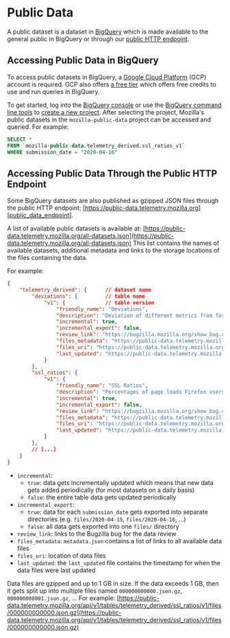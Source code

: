 # Public Data

A public dataset is a dataset in [BigQuery][bigquery] which is made available to the general public
in BigQuery or through our [public HTTP endpoint][public_data_endpoint].

## Accessing Public Data in BigQuery

To access public datasets in BigQuery, a [Google Cloud Platform][gcp] (GCP) account is required. 
GCP also offers [a free tier][gcp_free] which offers free credits to use and run queries in BigQuery.

To get started, log into the [BigQuery console][bigquery_console] or use the 
[BigQuery command line tools][bigquery_command_line] to [create a new project][bigquery_new_project].
After selecting the project, Mozilla's public datasets in the `mozilla-public-data` project can
be accessed and queried. For example:

```sql
SELECT * 
FROM `mozilla-public-data.telemetry_derived.ssl_ratios_v1` 
WHERE submission_date = "2020-04-16" 
```

## Accessing Public Data Through the Public HTTP Endpoint

Some BigQuery datasets are also published as gzipped JSON files through the public HTTP endpoint:
[https://public-data.telemetry.mozilla.org][public_data_endpoint].

A list of available public datasets is available at: [https://public-data.telemetry.mozilla.org/all-datasets.json](https://public-data.telemetry.mozilla.org/all-datasets.json)
This list contains the names of available datasets, additional metadata and links to the
storage locations of the files containing the data.

For example:

```json
{
    "telemetry_derived": {      // dataset name
        "deviations": {         // table name
            "v1": {             // table version
                "friendly_name": "Deviations",
                "description": "Deviation of different metrics from forecast.",
                "incremental": true,
                "incremental_export": false,
                "review_link": "https://bugzilla.mozilla.org/show_bug.cgi?id=1624528",  
                "files_metadata": "https://public-data.telemetry.mozilla.org/api/v1/tables/telemetry_derived/deviations/v1/files/metadata.json",
                "files_uri": "https://public-data.telemetry.mozilla.org/api/v1/tables/telemetry_derived/deviations/v1/files",
                "last_updated": "https://public-data.telemetry.mozilla.org/api/v1/tables/telemetry_derived/deviations/v1/last_updated"
            }
        },
        "ssl_ratios": {
            "v1": {
                "friendly_name": "SSL Ratios",
                "description": "Percentages of page loads Firefox users have performed that were  conducted over SSL broken down by country.",
                "incremental": true,
                "incremental_export": false,
                "review_link": "https://bugzilla.mozilla.org/show_bug.cgi?id=1414839",
                "files_metadata": "https://public-data.telemetry.mozilla.org/api/v1/tables/telemetry_derived/ssl_ratios/v1/files/metadata.json",
                "files_uri": "https://public-data.telemetry.mozilla.org/api/v1/tables/telemetry_derived/ssl_ratios/v1/files",
                "last_updated": "https://public-data.telemetry.mozilla.org/api/v1/tables/telemetry_derived/ssl_ratios/v1/last_updated"
            }
        },
        // [...]
    }
}
```

* `incremental`: 
    * `true`: data gets incrementally updated which means that new data gets added periodically 
    (for most datasets on a daily basis)
    * `false`: the entire table data gets updated periodically 
* `incremental_export`:
    * `true`: data for each `submission_date` gets exported into separate directories (e.g.
    `files/2020-04-15`, `files/2020-04-16`, ...)
    * `false`: all data gets exported into one `files/` directory 
* `review_link`: links to the Bugzilla bug for the data review
* `files_metadata`: `metadata.json` contains a list of links to all available data files
* `files_uri`: location of data files
* `last_updated`: the `last_updated` file contains the timestamp for when the data files were 
  last updated

Data files are gzipped and up to 1 GB in size. If the data exceeds 1 GB, then it gets split up into multiple
files named `000000000000.json.gz`, `000000000001.json.gz`, ...
For example: [https://public-data.telemetry.mozilla.org/api/v1/tables/telemetry_derived/ssl_ratios/v1/files/000000000000.json.gz](https://public-data.telemetry.mozilla.org/api/v1/tables/telemetry_derived/ssl_ratios/v1/files/000000000000.json.gz)


[bigquery]: https://cloud.google.com/bigquery
[bigquery_console]: https://console.cloud.google.com/bigquery
[bigquery_command_line]: https://cloud.google.com/bigquery/docs/bq-command-line-tool
[bigquery_new_project]: https://cloud.google.com/appengine/docs/standard/nodejs/building-app/creating-project
[gcp]: https://cloud.google.com
[gcp_free]: https://cloud.google.com/free
[public_data_endpoint]: https://public-data.telemetry.mozilla.org
[public_data_datasets]: https://public-data.telemetry.mozilla.org/all-datasets.json
